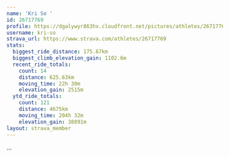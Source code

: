 ```yaml
---
name: 'Kri So '
id: 26717769
profile: https://dgalywyr863hv.cloudfront.net/pictures/athletes/26717769/7761026/14/large.jpg
username: kri-so
strava_url: https://www.strava.com/athletes/26717769
stats:
  biggest_ride_distance: 175.67km
  biggest_climb_elevation_gain: 1102.6m
  recent_ride_totals:
    count: 14
    distance: 625.63km
    moving_time: 22h 30m
    elevation_gain: 2515m
  ytd_ride_totals:
    count: 121
    distance: 4675km
    moving_time: 204h 32m
    elevation_gain: 38891m
layout: strava_member
--- 
```

...
